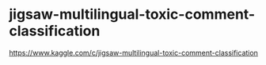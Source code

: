 # jigsaw-multilingual-toxic-comment-classification
https://www.kaggle.com/c/jigsaw-multilingual-toxic-comment-classification
